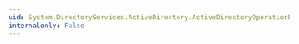 ```yaml
---
uid: System.DirectoryServices.ActiveDirectory.ActiveDirectoryOperationException
internalonly: False
---
```


